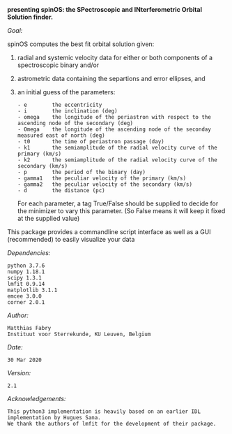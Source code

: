 <b>
presenting spinOS: the SPectroscopic and INterferometric Orbital Solution finder.
</b>

<i>Goal:</i>

spinOS computes the best fit orbital solution given:
 1) radial and systemic velocity data for either or both components of a spectroscopic binary and/or
 2) astrometric data containing the separtions and error ellipses, and
 3) an initial guess of the parameters:
     
        - e        the eccentricity
        - i        the inclination (deg)
        - omega    the longitude of the periastron with respect to the ascending node of the secondary (deg)
        - Omega    the longitude of the ascending node of the seconday measured east of north (deg)
        - t0       the time of periastron passage (day)
        - k1       the semiamplitude of the radial velocity curve of the primary (km/s)
        - k2       the semiamplitude of the radial velocity curve of the secondary (km/s)
        - p        the period of the binary (day)
        - gamma1   the peculiar velocity of the primary (km/s)
        - gamma2   the peculiar velocity of the secondary (km/s)
        - d        the distance (pc)
       
    For each parameter, a tag True/False should be supplied to decide for the minimizer to vary this parameter. (So
    False means it will keep it fixed at the supplied value)

This package provides a commandline script interface as well as a GUI (recommended) to easily visualize your data

<i>Dependencies:</i>

    python 3.7.6
    numpy 1.18.1
    scipy 1.3.1
    lmfit 0.9.14
    matplotlib 3.1.1
    emcee 3.0.0
    corner 2.0.1

<i>Author:</i>

    Matthias Fabry
    Instituut voor Sterrekunde, KU Leuven, Belgium

<i>Date:</i>

    30 Mar 2020

<i>Version:</i>

    2.1

<i>Acknowledgements:</i>

    This python3 implementation is heavily based on an earlier IDL implementation by Hugues Sana.
    We thank the authors of lmfit for the development of their package.
